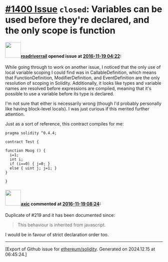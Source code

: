 # [\#1400 Issue](https://github.com/ethereum/solidity/issues/1400) `closed`: Variables can be used before they're declared, and the only scope is function

#### <img src="https://avatars.githubusercontent.com/u/614752?u=1565826f2b2d74054639e6500236b073aa10f81a&v=4" width="50">[roadriverrail](https://github.com/roadriverrail) opened issue at [2016-11-19 04:22](https://github.com/ethereum/solidity/issues/1400):

While going through to work on another issue, I noticed that the only use of local variable scoping I could find was in CallableDefinition, which means that FunctionDefinition, ModifierDefinition, and EventDefinition are the only resolution of scoping in Solidity.  Additionally, it looks like types and variable names are resolved before expressions are compiled, meaning that it's possible to use a variable before its type is declared.

I'm not sure that either is necessarily wrong (though I'd probably personally like having block-level locals).  I was just curious if this merited further attention.

Just as a sort of reference, this contract compiles for me:

```
pragma solidity ^0.4.4;

contract Test {

function Moog () {
  i=1;
  int i;
  if (i==0) { j=0; }
  else { uint j; j=1; }
}

}
```

#### <img src="https://avatars.githubusercontent.com/u/20340?v=4" width="50">[axic](https://github.com/axic) commented at [2016-11-19 08:24](https://github.com/ethereum/solidity/issues/1400#issuecomment-261701004):

Duplicate of #219 and it has been documented since:

> This behaviour is inherited from javascript. 

I would be in favour of strict declaration order too.


-------------------------------------------------------------------------------



[Export of Github issue for [ethereum/solidity](https://github.com/ethereum/solidity). Generated on 2024.12.15 at 06:45:24.]
